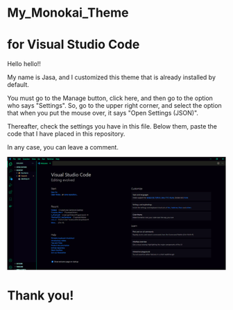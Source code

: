 # My_Monokai_Theme
# for Visual Studio Code

Hello hello!!

My name is Jasa, and I customized this theme that is already installed by default.

You must go to the Manage button, click here, and then go to the option who says "Settings".
So, go to the upper right corner, and select the option that when you put the mouse over, it says "Open Settings (JSON)".

Thereafter, check the settings you have in this file.
Below them, paste the code that I have placed in this repository.

In any case, you can leave a comment. 

![alt text](https://raw.githubusercontent.com/Jasa-Hollow/My_Monokai_Theme/main/vscode_my_monokai_theme.png) 

# Thank you!
